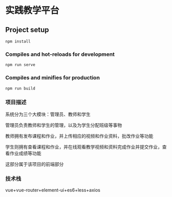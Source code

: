 # 实践教学平台

## Project setup
```
npm install
```

### Compiles and hot-reloads for development
```
npm run serve
```

### Compiles and minifies for production
```
npm run build
```

### 项目描述

系统分为三个大模块：管理员、教师和学生

管理员负责教师和学生的管理，以及为学生分配班级等事物

教师拥有发布课程和作业，并上传相应的视频和作业资料，批改作业等功能

学生则拥有查看课程和作业，并在线观看教学视频和资料完成作业并提交作业，查看作业成绩等功能

这部分属于该项目的前端部分

### 技术栈

vue+vue-router+element-ui+es6+less+axios






